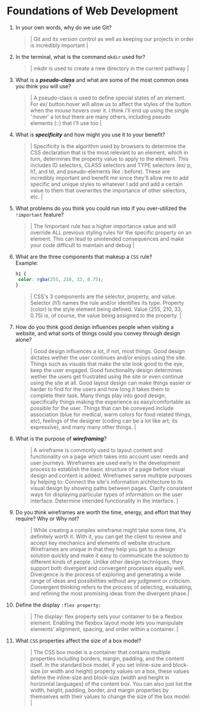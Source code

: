 # Foundations of Web Development

1. In your own words, why do we use Git?

   > | Git and its version control as well as keeping our projects in order is incredibly important |

2. In the terminal, what is the command `mkdir` used for?

   > | mkdir is used to create a new directory in the current pathway |

3. What is a **_pseudo-class_** and what are some of the most common ones you think you will use?

   > | A pseudo-class is used to define special states of an element. For ex/ button:hover will allow us to affect the styles of the button when the mouse hovers over it. I think i'll end up using the single ':hover' a lot but there are many others, including pseudo elements (::) that I'll use too |

4. What is **_specificity_** and how might you use it to your benefit?

   > | Specificity is the algorithm used by browsers to determine the CSS declaration that is the most relevant to an element, which in turn, determines the property value to apply to the element. This includes ID selectors, CLASS selectors and TYPE selectors (ex/ p, h1, and td, and pseudo-elements like ::before). These are incredibly important and benefit me since they'll allow me to add specific and unique styles to whatever I add and add a certain value to them that overwrites the importance of other selectors, etc. |

5. What problems do you think you could run into if you over-utilized the `!important` feature?

   > | The !important rule has a higher importance value and will override ALL previous styling rules for the specific property on an element. This can lead to unintended consequences and make your code difficult to maintain and debug |

6. What are the three components that makeup a `CSS` rule? <br> Example:

   ```css
   h1 {
   	color: rgba(255, 210, 33, 0.75);
   }
   ```

   > | CSS's 3 components are the selector, property, and value. Selector (h1) names the rule and/or identifies its type. Property (color) is the style element being defined. Value (255, 210, 33, 0.75) is, of course, the value being assigned to the property. |

7. How do you think good design influences people when visiting a website, and what sorts of things could you convey through design alone?

   > | Good design influences a lot, if not, most things. Good design dictates wether the user continues and/or enjoys using the site. Things such as visuals that make the site look good to the eye, keep the user engaged. Good functionality design determines wether the users get frustrated using the site or even continue using the site at all. Good layout design can make things easier or harder to find for the users and how long it takes them to complete their task. Many things play into good design, specifically things making the experience as easy/comfortable as possible for the user. Things that can be conveyed include association (blue for medical, warm colors for food related things, etc), feelings of the designer (coding can be a lot like art; its expressive), and many many other things. |

8. What is the purpose of **_wireframing_**?

   > | A wireframe is commonly used to layout content and functionality on a page which takes into account user needs and user journeys. Wireframes are used early in the development process to establish the basic structure of a page before visual design and content is added. Wireframes serve multiple purposes by helping to: Connect the site's information architecture to its visual design by showing paths between pages. Clarify consistent ways for displaying particular types of information on the user interface. Determine intended functionality in the interface. |

9. Do you think wireframes are worth the time, energy, and effort that they require? Why or Why not?

   > | While creating a complex wireframe might take some time, it's definitely worth it. With it, you can get the client to review and accept key mechanics and elements of website structure. Wireframes are unique in that they help you get to a design solution quickly and make it easy to communicate the solution to different kinds of people. Unlike other design techniques, they support both divergent and convergent processes equally well. Divergence is the process of exploring and generating a wide range of ideas and possibilities without any judgment or criticism. Convergent thinking refers to the process of selecting, evaluating, and refining the most promising ideas from the divergent phase.|

10.   Define the display `:flex property:`

      > | The display: flex property sets your container to be a flexbox element. Enabling the flexbox layout mode lets you manipulate elements' alignment, spacing, and order within a container. |
		<!-- .class {display: flex;} -->

11.   What `CSS` properties affect the size of a box model?
      > | The CSS box model is a container that contains multiple properties including borders, margin, padding, and the content itself. In the standard box model, if you set inline-size and block-size (or width and height) property values on a box, these values define the inline-size and block-size (width and height in horizontal languages) of the content box. You can also just list the width, height, padding, border, and margin properties by themselves with their values to change the size of the box model. |

